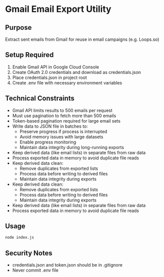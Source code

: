 # Gmail Email Export Utility

## Purpose
Extract sent emails from Gmail for reuse in email campaigns (e.g. Loops.so)

## Setup Required
1. Enable Gmail API in Google Cloud Console
2. Create OAuth 2.0 credentials and download as credentials.json
3. Place credentials.json in project root
4. Create .env file with necessary environment variables

## Technical Constraints
- Gmail API limits results to 500 emails per request
- Must use pagination to fetch more than 500 emails
- Token-based pagination required for large email sets
- Write data to JSON file in batches to:
  - Preserve progress if process is interrupted
  - Avoid memory issues with large datasets
  - Enable progress monitoring
  - Maintain data integrity during long-running exports
- Keep derived data (like email lists) in separate files from raw data
- Process exported data in memory to avoid duplicate file reads
- Keep derived data clean:
  - Remove duplicates from exported lists
  - Process data before writing to derived files
  - Maintain data integrity during exports
- Keep derived data clean:
  - Remove duplicates from exported lists
  - Process data before writing to derived files
  - Maintain data integrity during exports
- Keep derived data (like email lists) in separate files from raw data
- Process exported data in memory to avoid duplicate file reads

## Usage
```bash
node index.js
```

## Security Notes
- credentials.json and token.json should be in .gitignore
- Never commit .env file
